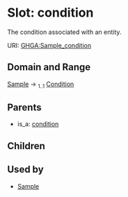 
# Slot: condition


The condition associated with an entity.

URI: [GHGA:Sample_condition](https://w3id.org/GHGA/Sample_condition)


## Domain and Range

[Sample](Sample.md) &#8594;  <sub>1..1</sub> [Condition](Condition.md)

## Parents

 *  is_a: [condition](condition.md)

## Children


## Used by

 * [Sample](Sample.md)
